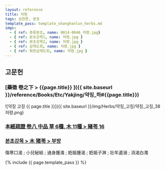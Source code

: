 ```yaml
---
layout: reference
title: 저령
tags: 상한론, 본초
template_pass: template_shanghanlun_herbs.md
imgs:
  - { ref: 증류본초, name: 0014-0046_저령.jpg}
  - { ref: 본초강목1, name: 저령.jpg }
  - { ref: 본초강목2, name: 저령.jpg }
  - { ref: 삼재도회, name: 저령.jpg }
  - { ref: 화한삼재도회, name: 저령.jpg }
---
```


## 고문헌

### [藥徵 卷之下 > {{page.title}} ]({{ site.baseurl }}/reference/Books/Etc/Yakjing/약징_하#{{page.title}})

![약징 고징 {{ page.title }}]({{ site.baseurl }}/img/Herbs/약징_고징/약징_고징_38저령.png)

### [本經疏證 卷八 中品 草 6種, 木 11種 > 豬苓 16](https://mediclassics.kr/books/154/volume/8/#content_115)

### [본초강목 > 木	猪苓 > 부방]()

傷寒口渴 ; 小兒秘結 ; 通身腫滿 ; 姙娠腫渴 ; 姙娠子淋 ; 壯年遺溺 ; 消渴白濁


{% include {{ page.template_pass }} %}
